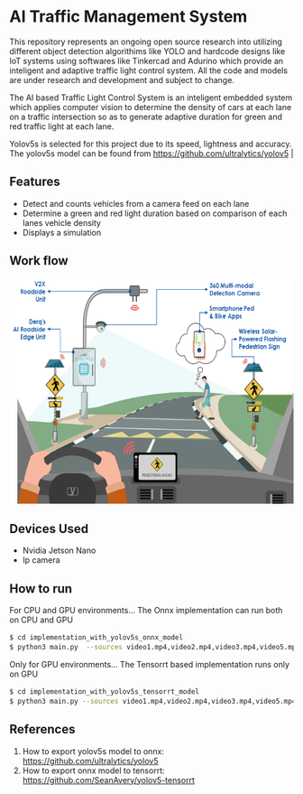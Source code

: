 # AI Traffic Management System

This repository represents an ongoing open source research into utilizing different object detection algorithims like YOLO and hardcode designs like IoT systems using softwares like Tinkercad and Adurino which provide an inteligent and adaptive traffic light control system. All the code and models are under research and development and subject to change.

The AI based Traffic Light Control System is an inteligent embedded system which applies computer vision to determine the density of cars at each lane on a traffic intersection so as to generate adaptive duration for green and red traffic light at each lane. 

Yolov5s is selected for this project due to its speed, lightness and accuracy. The yolov5s model can be found from https://github.com/ultralytics/yolov5      |

## Features

- Detect and counts vehicles from a camera feed on each lane
- Determine a green and red light duration based on comparison of each lanes vehicle density
- Displays a simulation

## Work flow

<p float="left">
  <img src="Internet Pic/Smart+and+Safe+Crosswalk.png" width="600" height=400 />

</p>


## Devices Used

- Nvidia Jetson Nano
- Ip camera

## How to run

For CPU and GPU environments...
The Onnx implementation can run both on CPU and GPU
```sh
$ cd implementation_with_yolov5s_onnx_model 
$ python3 main.py  --sources video1.mp4,video2.mp4,video3.mp4,video5.mp4
```

Only for GPU environments...
The Tensorrt based implementation runs only on GPU
```sh
$ cd implementation_with_yolov5s_tensorrt_model
$ python3 main.py --sources video1.mp4,video2.mp4,video3.mp4,video5.mp4
```

## References
 1. How to export yolov5s model to onnx:
   https://github.com/ultralytics/yolov5
 2.  How to export onnx model to tensorrt:
   https://github.com/SeanAvery/yolov5-tensorrt
    

